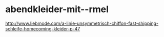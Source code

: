 abendkleider-mit--rmel
======================

http://www.liebmode.com/a-linie-unsymmetrisch-chiffon-fast-shipping-schleife-homecoming-kleider-p-47
